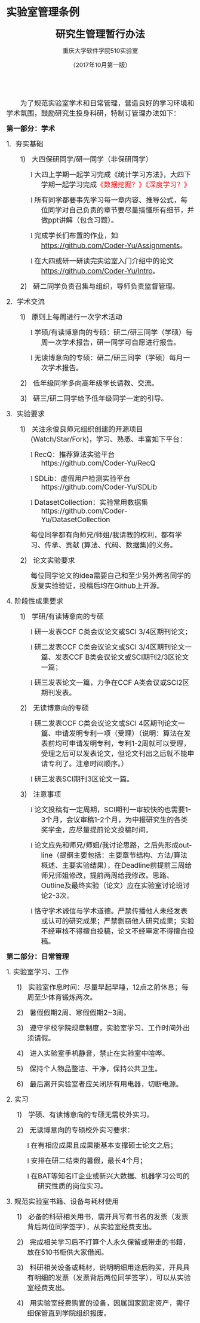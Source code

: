# 实验室管理条例

<html>

<head>
<meta http-equiv=Content-Type content="text/html; charset=gb2312">

</head>

<body lang=ZH-CN link="#0563C1" vlink="#954F72" style='text-justify-trim:punctuation'>

<div class=WordSection1 style='layout-grid:15.6pt'>

<p class=MsoNormal align=center style='text-align:center'><b><span
style='font-size:20.0pt;font-family:黑体'>研究生管理暂行办法</span></b></p>

<p class=MsoNormal align=center style='text-align:center'><span
style='font-size:12.0pt;font-family:宋体'>重庆大学软件学院</span><span lang=EN-US
style='font-size:12.0pt'>510</span><span style='font-size:12.0pt;font-family:
宋体'>实验室</span></p>

<p class=MsoNormal align=center style='text-align:center'><span
style='font-size:12.0pt;font-family:宋体'>（</span><span lang=EN-US
style='font-size:12.0pt'>2017</span><span style='font-size:12.0pt;font-family:
宋体'>年</span><span lang=EN-US style='font-size:12.0pt'>10</span><span
style='font-size:12.0pt;font-family:宋体'>月第一版）</span></p>

<p class=MsoNormal><span lang=EN-US>&nbsp;</span></p>

<p class=MsoNormal><span lang=EN-US>&nbsp;</span></p>

<p class=MsoNormal style='text-indent:28.0pt'><span style='font-size:14.0pt;
font-family:宋体'>为了规范实验室学术和日常管理，营造良好的学习环境和学术氛围，鼓励研究生投身科研，特制订管理办法如下：</span></p>

<p class=MsoNormal><b><span style='font-size:14.0pt;font-family:宋体'>第一部分：学术</span></b></p>

<p class=MsoListParagraph style='margin-left:18.0pt;text-indent:-18.0pt'><span
lang=EN-US style='font-size:14.0pt'>1.<span style='font:7.0pt "Times New Roman"'>&nbsp;&nbsp;&nbsp;&nbsp;
</span></span><span style='font-size:14.0pt;font-family:宋体'>夯实基础</span></p>

<p class=MsoListParagraph style='margin-left:49.0pt;text-indent:-21.0pt'><span
lang=EN-US style='font-size:14.0pt'>1)<span style='font:7.0pt "Times New Roman"'>&nbsp;&nbsp;&nbsp;&nbsp;&nbsp;&nbsp;
</span></span><span style='font-size:14.0pt;font-family:宋体'>大四保研同学</span><span
lang=EN-US style='font-size:14.0pt'>/</span><span style='font-size:14.0pt;
font-family:宋体'>研一同学（非保研同学）</span></p>

<p class=MsoListParagraph style='margin-left:70.0pt;text-indent:-21.0pt'><span
lang=EN-US style='font-size:14.0pt;font-family:Wingdings'>l<span
style='font:7.0pt "Times New Roman"'>&nbsp; </span></span><span
style='font-size:14.0pt;font-family:宋体'>大四上学期一起学习完成《统计学习方法》，大四下学期一起学习完成<span
style='color:red'>《数据挖掘？》《深度学习？》</span></span></p>

<p class=MsoListParagraph style='margin-left:70.0pt;text-indent:-21.0pt'><span
lang=EN-US style='font-size:14.0pt;font-family:Wingdings'>l<span
style='font:7.0pt "Times New Roman"'>&nbsp; </span></span><span
style='font-size:14.0pt;font-family:宋体'>所有同学都要事先学习每一章内容、推导公式，每位同学对自己负责的章节要尽量搞懂所有细节，并做</span><span
lang=EN-US style='font-size:14.0pt'>ppt</span><span style='font-size:14.0pt;
font-family:宋体'>讲解（包含习题）。</span></p>

<p class=MsoListParagraph style='margin-left:70.0pt;text-indent:-21.0pt'><span
lang=EN-US style='font-size:14.0pt;font-family:Wingdings'>l<span
style='font:7.0pt "Times New Roman"'>&nbsp; </span></span><span
style='font-size:14.0pt;font-family:宋体'>完成学长们布置的作业，如</span><span lang=EN-US><a
href="https://github.com/Coder-Yu/Assignments"><span style='font-size:14.0pt'>https://github.com/Coder-Yu/Assignments</span></a></span><span
style='font-size:14.0pt;font-family:宋体'>。</span></p>

<p class=MsoListParagraph style='margin-left:70.0pt;text-indent:-21.0pt'><span
lang=EN-US style='font-size:14.0pt;font-family:Wingdings'>l<span
style='font:7.0pt "Times New Roman"'>&nbsp; </span></span><span
style='font-size:14.0pt;font-family:宋体'>在大四或研一研读完实验室入门介绍中的论文</span><span
lang=EN-US><a href="https://github.com/Coder-Yu/Intro"><span style='font-size:
14.0pt'>https://github.com/Coder-Yu/Intro</span></a></span><span
style='font-size:14.0pt;font-family:宋体'>。</span></p>

<p class=MsoListParagraph style='margin-left:49.0pt;text-indent:-21.0pt'><span
lang=EN-US style='font-size:14.0pt'>2)<span style='font:7.0pt "Times New Roman"'>&nbsp;&nbsp;&nbsp;&nbsp;&nbsp;&nbsp;
</span></span><span style='font-size:14.0pt;font-family:宋体'>研二同学负责召集与组织，导师负责监督管理。</span></p>

<p class=MsoListParagraph style='margin-left:18.0pt;text-indent:-18.0pt'><span
lang=EN-US style='font-size:14.0pt'>2.<span style='font:7.0pt "Times New Roman"'>&nbsp;&nbsp;&nbsp;&nbsp;
</span></span><span style='font-size:14.0pt;font-family:宋体'>学术交流</span></p>

<p class=MsoListParagraph style='margin-left:49.0pt;text-indent:-21.0pt'><span
lang=EN-US style='font-size:14.0pt'>1)<span style='font:7.0pt "Times New Roman"'>&nbsp;&nbsp;&nbsp;&nbsp;&nbsp;&nbsp;
</span></span><span style='font-size:14.0pt;font-family:宋体'>原则上每周进行一次学术活动</span></p>

<p class=MsoListParagraph style='margin-left:70.0pt;text-indent:-21.0pt'><span
lang=EN-US style='font-size:14.0pt;font-family:Wingdings'>l<span
style='font:7.0pt "Times New Roman"'>&nbsp; </span></span><span
style='font-size:14.0pt;font-family:宋体'>学硕</span><span lang=EN-US
style='font-size:14.0pt'>/</span><span style='font-size:14.0pt;font-family:
宋体'>有读博意向的专硕：研二</span><span lang=EN-US style='font-size:14.0pt'>/</span><span
style='font-size:14.0pt;font-family:宋体'>研三同学（学硕）每周一次学术报告，研一同学可自愿进行报告。</span></p>

<p class=MsoListParagraph style='margin-left:70.0pt;text-indent:-21.0pt'><span
lang=EN-US style='font-size:14.0pt;font-family:Wingdings'>l<span
style='font:7.0pt "Times New Roman"'>&nbsp; </span></span><span
style='font-size:14.0pt;font-family:宋体'>无读博意向的专硕：研二</span><span lang=EN-US
style='font-size:14.0pt'>/</span><span style='font-size:14.0pt;font-family:
宋体'>研三同学（学硕）每月一次学术报告。</span></p>

<p class=MsoListParagraph style='margin-left:49.0pt;text-indent:-21.0pt'><span
lang=EN-US style='font-size:14.0pt'>2)<span style='font:7.0pt "Times New Roman"'>&nbsp;&nbsp;&nbsp;&nbsp;&nbsp;&nbsp;
</span></span><span style='font-size:14.0pt;font-family:宋体'>低年级同学多向高年级学长请教、交流。</span></p>

<p class=MsoListParagraph style='margin-left:49.0pt;text-indent:-21.0pt'><span
lang=EN-US style='font-size:14.0pt'>3)<span style='font:7.0pt "Times New Roman"'>&nbsp;&nbsp;&nbsp;&nbsp;&nbsp;&nbsp;
</span></span><span style='font-size:14.0pt;font-family:宋体'>研三</span><span
lang=EN-US style='font-size:14.0pt'>/</span><span style='font-size:14.0pt;
font-family:宋体'>研二同学给予低年级同学一定的引导。</span></p>

<p class=MsoListParagraph style='margin-left:18.0pt;text-indent:-18.0pt'><span
lang=EN-US style='font-size:14.0pt'>3.<span style='font:7.0pt "Times New Roman"'>&nbsp;&nbsp;&nbsp;&nbsp;
</span></span><span style='font-size:14.0pt;font-family:宋体'>实验要求</span></p>

<p class=MsoListParagraph style='margin-left:49.0pt;text-indent:-21.0pt'><span
lang=EN-US style='font-size:14.0pt'>1)<span style='font:7.0pt "Times New Roman"'>&nbsp;&nbsp;&nbsp;&nbsp;&nbsp;&nbsp;
</span></span><span style='font-size:14.0pt;font-family:宋体'>关注余俊良师兄组织创建的开源项目</span><span
lang=EN-US style='font-size:14.0pt'>(Watch/Star/Fork)</span><span
style='font-size:14.0pt;font-family:宋体'>，学习、熟悉、丰富如下平台：</span></p>

<p class=MsoListParagraph style='margin-left:70.05pt;text-indent:-21.0pt'><span
lang=EN-US style='font-size:14.0pt;font-family:Wingdings'>l<span
style='font:7.0pt "Times New Roman"'>&nbsp; </span></span><span lang=EN-US
style='font-size:14.0pt'>RecQ</span><span style='font-size:14.0pt;font-family:
宋体'>：推荐算法实验平台</span><span lang=EN-US style='font-size:14.0pt'>https://github.com/Coder-Yu/RecQ</span></p>

<p class=MsoListParagraph style='margin-left:70.05pt;text-indent:-21.0pt'><span
lang=EN-US style='font-size:14.0pt;font-family:Wingdings'>l<span
style='font:7.0pt "Times New Roman"'>&nbsp; </span></span><span lang=EN-US
style='font-size:14.0pt'>SDLib</span><span style='font-size:14.0pt;font-family:
宋体'>：虚假用户检测实验平台</span><span lang=EN-US style='font-size:14.0pt'>https://github.com/Coder-Yu/SDLib</span></p>

<p class=MsoListParagraph align=left style='margin-left:70.05pt;text-align:
left;text-indent:-21.0pt'><span lang=EN-US style='font-size:14.0pt;font-family:
Wingdings'>l<span style='font:7.0pt "Times New Roman"'>&nbsp; </span></span><span
lang=EN-US style='font-size:14.0pt'>DatasetCollection</span><span
style='font-size:14.0pt;font-family:宋体'>：实验常用数据集</span><span lang=EN-US
style='font-size:14.0pt'>https://github.com/Coder-Yu/DatasetCollection</span></p>

<p class=MsoNormal style='margin-left:49.05pt'><span style='font-size:14.0pt;
font-family:宋体'>每位同学都有向师兄</span><span lang=EN-US style='font-size:14.0pt'>/</span><span
style='font-size:14.0pt;font-family:宋体'>师姐</span><span lang=EN-US
style='font-size:14.0pt'>/</span><span style='font-size:14.0pt;font-family:
宋体'>我请教的权利，都有学习、传承、贡献</span><span lang=EN-US style='font-size:14.0pt'> (</span><span
style='font-size:14.0pt;font-family:宋体'>算法、代码、数据集</span><span lang=EN-US
style='font-size:14.0pt'>)</span><span style='font-size:14.0pt;font-family:
宋体'>的义务。</span><span lang=EN-US style='font-size:14.0pt'>&nbsp;&nbsp;&nbsp;&nbsp; </span></p>

<p class=MsoListParagraph style='margin-left:49.0pt;text-indent:-21.0pt'><span
lang=EN-US style='font-size:14.0pt'>2)<span style='font:7.0pt "Times New Roman"'>&nbsp;&nbsp;&nbsp;&nbsp;&nbsp;&nbsp;
</span></span><span style='font-size:14.0pt;font-family:宋体'>论文实验要求</span></p>

<p class=MsoListParagraph style='margin-left:49.0pt;text-indent:0cm'><span
style='font-size:14.0pt;font-family:宋体'>每位同学论文的</span><span lang=EN-US
style='font-size:14.0pt'>idea</span><span style='font-size:14.0pt;font-family:
宋体'>需要自己和至少另外两名同学的反复实验验证，投稿后均在</span><span lang=EN-US style='font-size:14.0pt'>Github</span><span
style='font-size:14.0pt;font-family:宋体'>上开源。</span></p>

<p class=MsoNormal><span lang=EN-US style='font-size:14.0pt'>4. </span><span
style='font-size:14.0pt;font-family:宋体'>阶段性成果要求</span></p>

<p class=MsoListParagraph style='margin-left:49.0pt;text-indent:-21.0pt'><span
lang=EN-US style='font-size:14.0pt'>1)<span style='font:7.0pt "Times New Roman"'>&nbsp;&nbsp;&nbsp;&nbsp;&nbsp;&nbsp;
</span></span><span style='font-size:14.0pt;font-family:宋体'>学研</span><span
lang=EN-US style='font-size:14.0pt'>/</span><span style='font-size:14.0pt;
font-family:宋体'>有读博意向的专硕</span></p>

<p class=MsoListParagraph style='margin-left:70.0pt;text-indent:-21.0pt'><span
lang=EN-US style='font-size:14.0pt;font-family:Wingdings'>l<span
style='font:7.0pt "Times New Roman"'>&nbsp; </span></span><span
style='font-size:14.0pt;font-family:宋体'>研一发表</span><span lang=EN-US
style='font-size:14.0pt'>CCF C</span><span style='font-size:14.0pt;font-family:
宋体'>类会议论文或</span><span lang=EN-US style='font-size:14.0pt'>SCI 3/4</span><span
style='font-size:14.0pt;font-family:宋体'>区期刊论文；</span></p>

<p class=MsoListParagraph style='margin-left:70.0pt;text-indent:-21.0pt'><span
lang=EN-US style='font-size:14.0pt;font-family:Wingdings'>l<span
style='font:7.0pt "Times New Roman"'>&nbsp; </span></span><span
style='font-size:14.0pt;font-family:宋体'>研二发表</span><span lang=EN-US
style='font-size:14.0pt'>CCF C</span><span style='font-size:14.0pt;font-family:
宋体'>类会议论文或</span><span lang=EN-US style='font-size:14.0pt'>SCI 3/4</span><span
style='font-size:14.0pt;font-family:宋体'>区期刊论文一篇、发表</span><span lang=EN-US
style='font-size:14.0pt'>CCF B</span><span style='font-size:14.0pt;font-family:
宋体'>类会议论文或</span><span lang=EN-US style='font-size:14.0pt'>SCI</span><span
style='font-size:14.0pt;font-family:宋体'>期刊</span><span lang=EN-US
style='font-size:14.0pt'>2/3</span><span style='font-size:14.0pt;font-family:
宋体'>区论文一篇；</span></p>

<p class=MsoListParagraph style='margin-left:70.0pt;text-indent:-21.0pt'><span
lang=EN-US style='font-size:14.0pt;font-family:Wingdings'>l<span
style='font:7.0pt "Times New Roman"'>&nbsp; </span></span><span
style='font-size:14.0pt;font-family:宋体'>研三发表论文一篇，力争在</span><span lang=EN-US
style='font-size:14.0pt'>CCF A</span><span style='font-size:14.0pt;font-family:
宋体'>类会议或</span><span lang=EN-US style='font-size:14.0pt'>SCI2</span><span
style='font-size:14.0pt;font-family:宋体'>区期刊发表。</span></p>

<p class=MsoListParagraph style='margin-left:49.0pt;text-indent:-21.0pt'><span
lang=EN-US style='font-size:14.0pt'>2)<span style='font:7.0pt "Times New Roman"'>&nbsp;&nbsp;&nbsp;&nbsp;&nbsp;&nbsp;
</span></span><span style='font-size:14.0pt;font-family:宋体'>无读博意向的专硕</span></p>

<p class=MsoListParagraph style='margin-left:70.0pt;text-indent:-21.0pt'><span
lang=EN-US style='font-size:14.0pt;font-family:Wingdings'>l<span
style='font:7.0pt "Times New Roman"'>&nbsp; </span></span><span
style='font-size:14.0pt;font-family:宋体'>研二发表</span><span lang=EN-US
style='font-size:14.0pt'>CCF C</span><span style='font-size:14.0pt;font-family:
宋体'>类会议论文或</span><span lang=EN-US style='font-size:14.0pt'>SCI 4</span><span
style='font-size:14.0pt;font-family:宋体'>区期刊论文一篇、申请发明专利一项（受理）（说明：算法在发表前均可申请发明专利，专利</span><span
lang=EN-US style='font-size:14.0pt'>1-2</span><span style='font-size:14.0pt;
font-family:宋体'>周就可以受理，受理之后可以发表论文，但论文刊出之后就不能申请专利了。注意时间顺序。）</span></p>

<p class=MsoListParagraph style='margin-left:70.0pt;text-indent:-21.0pt'><span
lang=EN-US style='font-size:14.0pt;font-family:Wingdings'>l<span
style='font:7.0pt "Times New Roman"'>&nbsp; </span></span><span
style='font-size:14.0pt;font-family:宋体'>研三发表</span><span lang=EN-US
style='font-size:14.0pt'>SCI</span><span style='font-size:14.0pt;font-family:
宋体'>期刊</span><span lang=EN-US style='font-size:14.0pt'>3</span><span
style='font-size:14.0pt;font-family:宋体'>区论文一篇。</span></p>

<p class=MsoListParagraph style='margin-left:49.0pt;text-indent:-21.0pt'><span
lang=EN-US style='font-size:14.0pt'>3)<span style='font:7.0pt "Times New Roman"'>&nbsp;&nbsp;&nbsp;&nbsp;&nbsp;&nbsp;
</span></span><span style='font-size:14.0pt;font-family:宋体'>注意事项</span></p>

<p class=MsoListParagraph style='margin-left:70.0pt;text-indent:-21.0pt'><span
lang=EN-US style='font-size:14.0pt;font-family:Wingdings'>l<span
style='font:7.0pt "Times New Roman"'>&nbsp; </span></span><span
style='font-size:14.0pt;font-family:宋体'>论文投稿有一定周期，</span><span lang=EN-US
style='font-size:14.0pt'>SCI</span><span style='font-size:14.0pt;font-family:
宋体'>期刊一审较快的也需要</span><span lang=EN-US style='font-size:14.0pt'>1-3</span><span
style='font-size:14.0pt;font-family:宋体'>个月，会议审稿</span><span lang=EN-US
style='font-size:14.0pt'>1-2</span><span style='font-size:14.0pt;font-family:
宋体'>个月，为申报研究生的各类奖学金，应尽量提前论文投稿时间。</span></p>

<p class=MsoListParagraph style='margin-left:70.0pt;text-indent:-21.0pt'><span
lang=EN-US style='font-size:14.0pt;font-family:Wingdings'>l<span
style='font:7.0pt "Times New Roman"'>&nbsp; </span></span><span
style='font-size:14.0pt;font-family:宋体'>论文应先和师兄</span><span lang=EN-US
style='font-size:14.0pt'>/</span><span style='font-size:14.0pt;font-family:
宋体'>师姐</span><span lang=EN-US style='font-size:14.0pt'>/</span><span
style='font-size:14.0pt;font-family:宋体'>我讨论思路，之后先形成</span><span lang=EN-US
style='font-size:14.0pt'>outline</span><span style='font-size:14.0pt;
font-family:宋体'>（提纲主要包括：主要章节结构、方法</span><span lang=EN-US style='font-size:14.0pt'>/</span><span
style='font-size:14.0pt;font-family:宋体'>算法概述、主要实验结果），在</span><span lang=EN-US
style='font-size:14.0pt'>Deadline</span><span style='font-size:14.0pt;
font-family:宋体'>前提前三周给师兄师姐修改，提前两周给我修改。思路、</span><span lang=EN-US
style='font-size:14.0pt'>Outline</span><span style='font-size:14.0pt;
font-family:宋体'>及最终实验（论文）应在实验室讨论班讨论</span><span lang=EN-US style='font-size:
14.0pt'>2-3</span><span style='font-size:14.0pt;font-family:宋体'>次。</span></p>

<p class=MsoListParagraph style='margin-left:70.0pt;text-indent:-21.0pt'><span
lang=EN-US style='font-size:14.0pt;font-family:Wingdings'>l<span
style='font:7.0pt "Times New Roman"'>&nbsp; </span></span><span
style='font-size:14.0pt;font-family:宋体'>恪守学术诚信与学术道德。严禁传播他人未经发表或认可的研究成果；严禁剽窃他人研究成果；实验不经审核不得擅自投稿，论文不经审定不得擅自投稿。</span></p>

<p class=MsoNormal><b><span style='font-size:14.0pt;font-family:宋体'>第二部分：日常管理</span></b><b><span
lang=EN-US style='font-size:14.0pt'>&nbsp; </span></b></p>

<p class=MsoNormal><span lang=EN-US style='font-size:14.0pt'>1. </span><span
style='font-size:14.0pt;font-family:宋体'>实验室学习、工作</span></p>

<p class=MsoListParagraph style='margin-left:42.0pt;text-indent:-21.0pt'><span
lang=EN-US style='font-size:14.0pt'>1)<span style='font:7.0pt "Times New Roman"'>&nbsp;&nbsp;&nbsp;&nbsp;&nbsp;&nbsp;
</span></span><span style='font-size:14.0pt;font-family:宋体'>实验室作息时间：尽量早起早睡，</span><span
lang=EN-US style='font-size:14.0pt'>12</span><span style='font-size:14.0pt;
font-family:宋体'>点之前休息；每周至少体育锻炼两次。</span></p>

<p class=MsoListParagraph style='margin-left:42.0pt;text-indent:-21.0pt'><span
lang=EN-US style='font-size:14.0pt'>2)<span style='font:7.0pt "Times New Roman"'>&nbsp;&nbsp;&nbsp;&nbsp;&nbsp;&nbsp;
</span></span><span style='font-size:14.0pt;font-family:宋体'>暑假假期</span><span
lang=EN-US style='font-size:14.0pt'>2</span><span style='font-size:14.0pt;
font-family:宋体'>周、寒假假期</span><span lang=EN-US style='font-size:14.0pt'>2~3</span><span
style='font-size:14.0pt;font-family:宋体'>周。</span></p>

<p class=MsoListParagraph style='margin-left:42.0pt;text-indent:-21.0pt'><span
lang=EN-US style='font-size:14.0pt'>3)<span style='font:7.0pt "Times New Roman"'>&nbsp;&nbsp;&nbsp;&nbsp;&nbsp;&nbsp;
</span></span><span style='font-size:14.0pt;font-family:宋体'>遵守学校学院规章制度，实验室学习、工作时间外出须请假。</span></p>

<p class=MsoListParagraph style='margin-left:42.0pt;text-indent:-21.0pt'><span
lang=EN-US style='font-size:14.0pt'>4)<span style='font:7.0pt "Times New Roman"'>&nbsp;&nbsp;&nbsp;&nbsp;&nbsp;&nbsp;
</span></span><span style='font-size:14.0pt;font-family:宋体'>进入实验室手机静音，禁止在实验室中喧哗。</span></p>

<p class=MsoListParagraph style='margin-left:42.0pt;text-indent:-21.0pt'><span
lang=EN-US style='font-size:14.0pt'>5)<span style='font:7.0pt "Times New Roman"'>&nbsp;&nbsp;&nbsp;&nbsp;&nbsp;&nbsp;
</span></span><span style='font-size:14.0pt;font-family:宋体'>保持个人物品整洁、干净，保持公共卫生。</span></p>

<p class=MsoListParagraph style='margin-left:42.0pt;text-indent:-21.0pt'><span
lang=EN-US style='font-size:14.0pt'>6)<span style='font:7.0pt "Times New Roman"'>&nbsp;&nbsp;&nbsp;&nbsp;&nbsp;&nbsp;
</span></span><span style='font-size:14.0pt;font-family:宋体'>最后离开实验室者应关闭所有用电器，切断电源。</span></p>

<p class=MsoNormal><span lang=EN-US style='font-size:14.0pt'>2. </span><span
style='font-size:14.0pt;font-family:宋体'>实习</span></p>

<p class=MsoListParagraph style='margin-left:42.0pt;text-indent:-21.0pt'><span
lang=EN-US style='font-size:14.0pt'>1)<span style='font:7.0pt "Times New Roman"'>&nbsp;&nbsp;&nbsp;&nbsp;&nbsp;&nbsp;
</span></span><span style='font-size:14.0pt;font-family:宋体'>学硕、有读博意向的专硕无需校外实习。</span></p>

<p class=MsoListParagraph style='margin-left:42.0pt;text-indent:-21.0pt'><span
lang=EN-US style='font-size:14.0pt'>2)<span style='font:7.0pt "Times New Roman"'>&nbsp;&nbsp;&nbsp;&nbsp;&nbsp;&nbsp;
</span></span><span style='font-size:14.0pt;font-family:宋体'>无读博意向的专硕校外实习要求：</span></p>

<p class=MsoListParagraph style='margin-left:63.0pt;text-indent:-21.0pt'><span
lang=EN-US style='font-size:14.0pt;font-family:Wingdings'>l<span
style='font:7.0pt "Times New Roman"'>&nbsp; </span></span><span
style='font-size:14.0pt;font-family:宋体'>在有相应成果且成果能基本支撑硕士论文之后；</span></p>

<p class=MsoListParagraph style='margin-left:63.0pt;text-indent:-21.0pt'><span
lang=EN-US style='font-size:14.0pt;font-family:Wingdings'>l<span
style='font:7.0pt "Times New Roman"'>&nbsp; </span></span><span
style='font-size:14.0pt;font-family:宋体'>安排在研二结束的暑假，最长</span><span lang=EN-US
style='font-size:14.0pt'>4</span><span style='font-size:14.0pt;font-family:
宋体'>个月；</span></p>

<p class=MsoListParagraph style='margin-left:63.0pt;text-indent:-21.0pt'><span
lang=EN-US style='font-size:14.0pt;font-family:Wingdings'>l<span
style='font:7.0pt "Times New Roman"'>&nbsp; </span></span><span
style='font-size:14.0pt;font-family:宋体'>在</span><span lang=EN-US
style='font-size:14.0pt'>BAT</span><span style='font-size:14.0pt;font-family:
宋体'>等知名</span><span lang=EN-US style='font-size:14.0pt'>IT</span><span
style='font-size:14.0pt;font-family:宋体'>企业或新兴大数据、机器学习公司的研究性质的岗位实习。</span></p>

<p class=MsoNormal><span lang=EN-US style='font-size:14.0pt'>3. </span><span
style='font-size:14.0pt;font-family:宋体'>规范实验室书籍、设备与耗材使用</span></p>

<p class=MsoListParagraph style='margin-left:42.0pt;text-indent:-21.0pt'><span
lang=EN-US style='font-size:14.0pt'>1)<span style='font:7.0pt "Times New Roman"'>&nbsp;&nbsp;&nbsp;&nbsp;&nbsp;&nbsp;
</span></span><span style='font-size:14.0pt;font-family:宋体'>必备的科研相关用书，需开具写有书名的发票（发票背后两位同学签字），从实验室经费支出。</span></p>

<p class=MsoListParagraph style='margin-left:42.0pt;text-indent:-21.0pt'><span
lang=EN-US style='font-size:14.0pt'>2)<span style='font:7.0pt "Times New Roman"'>&nbsp;&nbsp;&nbsp;&nbsp;&nbsp;&nbsp;
</span></span><span style='font-size:14.0pt;font-family:宋体'>完成相关学习后不打算个人永久保留或带走的书籍，放在</span><span
lang=EN-US style='font-size:14.0pt'>510</span><span style='font-size:14.0pt;
font-family:宋体'>书柜供大家借阅。</span></p>

<p class=MsoListParagraph style='margin-left:42.0pt;text-indent:-21.0pt'><span
lang=EN-US style='font-size:14.0pt'>3)<span style='font:7.0pt "Times New Roman"'>&nbsp;&nbsp;&nbsp;&nbsp;&nbsp;&nbsp;
</span></span><span style='font-size:14.0pt;font-family:宋体'>科研相关设备或耗材，说明明细用途后购买，开具具有明细的发票（发票背后两位同学签字），可以从实验室经费支出。</span></p>

<p class=MsoListParagraph style='margin-left:42.0pt;text-indent:-21.0pt'><span
lang=EN-US style='font-size:14.0pt'>4)<span style='font:7.0pt "Times New Roman"'>&nbsp;&nbsp;&nbsp;&nbsp;&nbsp;&nbsp;
</span></span><span style='font-size:14.0pt;font-family:宋体'>用实验室经费购置的设备，因属国家固定资产，需仔细保管直到学院组织报废。</span></p>

</div>

</body>

</html>
